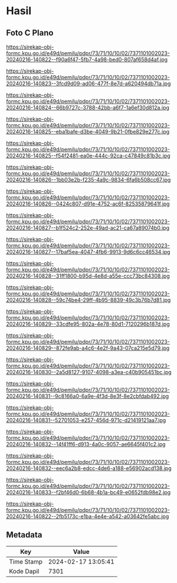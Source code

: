 # Hasil

## Foto C Plano

https://sirekap-obj-formc.kpu.go.id/e49d/pemilu/pdpr/73/71/10/10/02/7371101002023-20240216-140822--f90a6f47-5fb7-4a98-bed0-807af658d4af.jpg

https://sirekap-obj-formc.kpu.go.id/e49d/pemilu/pdpr/73/71/10/10/02/7371101002023-20240216-140823--3fcd9d09-ad06-477f-8e7d-a620494db71a.jpg

https://sirekap-obj-formc.kpu.go.id/e49d/pemilu/pdpr/73/71/10/10/02/7371101002023-20240216-140824--66b9727c-3788-42bb-a6f7-1a6ef30d812a.jpg

https://sirekap-obj-formc.kpu.go.id/e49d/pemilu/pdpr/73/71/10/10/02/7371101002023-20240216-140825--eba1bafe-d3be-4049-9b21-0fbe829e277c.jpg

https://sirekap-obj-formc.kpu.go.id/e49d/pemilu/pdpr/73/71/10/10/02/7371101002023-20240216-140825--f54f2481-ea0e-444c-92ca-c47849c81b3c.jpg

https://sirekap-obj-formc.kpu.go.id/e49d/pemilu/pdpr/73/71/10/10/02/7371101002023-20240216-140826--1bb03e2b-f235-4a9c-9834-6fa6b508cc67.jpg

https://sirekap-obj-formc.kpu.go.id/e49d/pemilu/pdpr/73/71/10/10/02/7371101002023-20240216-140826--0424c807-d91e-4752-ac6f-82535879641f.jpg

https://sirekap-obj-formc.kpu.go.id/e49d/pemilu/pdpr/73/71/10/10/02/7371101002023-20240216-140827--b1f524c2-252e-49ad-ac21-ca67a89074b0.jpg

https://sirekap-obj-formc.kpu.go.id/e49d/pemilu/pdpr/73/71/10/10/02/7371101002023-20240216-140827--17baf5ea-4047-4fb6-9913-9d6c6cc46534.jpg

https://sirekap-obj-formc.kpu.go.id/e49d/pemilu/pdpr/73/71/10/10/02/7371101002023-20240216-140828--31ff1800-b95d-4e8d-a55e-ccc73bc84308.jpg

https://sirekap-obj-formc.kpu.go.id/e49d/pemilu/pdpr/73/71/10/10/02/7371101002023-20240216-140828--59c74be4-29ff-4b95-8839-49c3b76b7d81.jpg

https://sirekap-obj-formc.kpu.go.id/e49d/pemilu/pdpr/73/71/10/10/02/7371101002023-20240216-140829--33cdfe95-802a-4e78-80d1-7120296b187d.jpg

https://sirekap-obj-formc.kpu.go.id/e49d/pemilu/pdpr/73/71/10/10/02/7371101002023-20240216-140829--872fe9ab-a4c6-4e2f-9a43-07ca215e5d79.jpg

https://sirekap-obj-formc.kpu.go.id/e49d/pemilu/pdpr/73/71/10/10/02/7371101002023-20240216-140830--2a5d8127-9107-4098-a3ea-c40b905451bc.jpg

https://sirekap-obj-formc.kpu.go.id/e49d/pemilu/pdpr/73/71/10/10/02/7371101002023-20240216-140831--9c8166a0-6a9e-4f3d-8e3f-8e2cbfdab492.jpg

https://sirekap-obj-formc.kpu.go.id/e49d/pemilu/pdpr/73/71/10/10/02/7371101002023-20240216-140831--52701053-e257-456d-971c-d21419121aa7.jpg

https://sirekap-obj-formc.kpu.go.id/e49d/pemilu/pdpr/73/71/10/10/02/7371101002023-20240216-140832--14f41ff6-d913-4a0c-9057-ae6645f401c2.jpg

https://sirekap-obj-formc.kpu.go.id/e49d/pemilu/pdpr/73/71/10/10/02/7371101002023-20240216-140832--eec6a2b8-edcc-4de6-a188-e56902acd138.jpg

https://sirekap-obj-formc.kpu.go.id/e49d/pemilu/pdpr/73/71/10/10/02/7371101002023-20240216-140833--f2bf46d0-6b68-4b1a-bc49-e0652fdb98e2.jpg

https://sirekap-obj-formc.kpu.go.id/e49d/pemilu/pdpr/73/71/10/10/02/7371101002023-20240216-140822--2fb5173c-e1ba-4e4e-a542-a03642fe5abc.jpg


## Metadata

| Key        | Value               |
| ---------- | ------------------- |
| Time Stamp | 2024-02-17 13:05:41 |
| Kode Dapil | 7301                |



